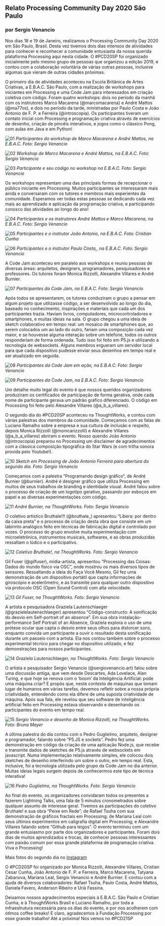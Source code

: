 ## Relato Processing Community Day 2020 São Paulo
### por Sergio Venancio

Nos dias 18 e 19 de Janeiro, realizamos o Processing Community Day 2020 em São Paulo, Brasil. Desta vez tivemos dois dias intensos de atividades para conhecer e reconhecer a comunidade entusiasta da nossa querida plataforma Processing aqui nesta cidade. O #PCD20SP foi organizado inicialmente pelo mesmo grupo de pessoas que organizou a edição 2019, e contou com a colaboração voluntária de várias outras pessoas, inclusive algumas que vieram de outras cidades próximas. 

O primeiro dia de atividades aconteceu na Escola Britânica de Artes Criativas, a E.B.A.C. São Paulo, com a realização de workshops para iniciantes em Processing e uma Code Jam para interessados em criação coletiva com código.
Foram quatro workshops: dois no período da manhã com os instrutores Marco Macarena (@marcomacarena) e André Mattos (@ma77os), e dois no período da tarde, ministradas por Paulo Costa e João Antonio de F. P. e Ferreira (@introscopia). Os participantes tiveram um contato inicial com Processing e programação criativa através de exercícios de desenho, criação de pincéis interativos, e jogos como o clássico Pong, com aulas em Java e em Python!

![01](https://github.com/arteprog/PCD-SP-20/blob/master/assets/01_PCD20.JPG?raw=true)
*Participantes do workshop de Marco Macarena e André Mattos, na E.B.A.C. Foto: Sergio Venancio*


![02](https://github.com/arteprog/PCD-SP-20/blob/master/assets/02_PCD20.JPG?raw=true)
*Workshop de Marco Macarena e André Mattos, na E.B.A.C. Foto: Sergio Venancio*


![03](https://github.com/arteprog/PCD-SP-20/blob/master/assets/03_PCD20.JPG?raw=true)
*Participante e seu código no workshop na E.B.A.C. Foto: Sergio Venancio*

Os workshops representam uma das principais formas de recepcionar o público iniciante em Processing. Muitos participantes se interessaram mais ainda e conversaram com os tutores e membros mais experientes da comunidade. Esperamos ver todas estas pessoas se dedicando cada vez mais ao aprendizado e aplicação da programação criativa, e participando conosco das atividades ao longo do ano!

![04](https://github.com/arteprog/PCD-SP-20/blob/master/assets/04_PCD20.JPG?raw=true)
*Participantes e os instrutores André Mattos e Marco Macarena, na E.B.A.C. Foto: Sergio Venancio*


![05](https://github.com/arteprog/PCD-SP-20/blob/master/assets/05_PCD20.JPG?raw=true)
*Participantes e o instrutor João Antonio, na E.B.A.C. Foto: Cristian Cunha*


![06](https://github.com/arteprog/PCD-SP-20/blob/master/assets/06_PCD20.JPG?raw=true)
*Participantes e o instrutor Paulo Costa,, na E.B.A.C. Foto: Sergio Venancio*

A Code Jam aconteceu em paralelo aos workshops e reuniu pessoas de diversas áreas: arquitetos, designers, programadores, pesquisadores e professores. Os tutores foram Monica Rizzolli, Alexandre Villares e André Burnier. 

![07](https://github.com/arteprog/PCD-SP-20/blob/master/assets/07_PCD20.JPG?raw=true)
*Participantes da Code Jam, na E.B.A.C. Foto: Sergio Venancio*

Após todos se apresentarem, os tutores conduziram o grupo a pensar em algum projeto que utilizasse código, a ser desenvolvido ao longo do dia, baseado no conhecimento, inspirações e materiais que cada um dos participantes trazia. Haviam livros, computadores, microcontroladores e smartphones, e muitas ideias na sala. O grupo chegou a uma ideia de sketch colaborativo em tempo real: um mosaico de smartphones que, ao serem colocados um ao lado do outro, fariam uma composição cada vez maior, e se houvesse alguma interação sobre um telefone, todos os outros responderiam de forma ordenada. Tudo isso foi feito em P5.js e utilizando a tecnologia de websockets. Alguns membros ergueram um servidor local para que cada dispositivo pudesse enviar seus desenhos em tempo real e ser atualizado em seguida.

![08](https://github.com/arteprog/PCD-SP-20/blob/master/assets/08_PCD20.JPG?raw=true)
*Participantes da Code Jam em ação, na E.B.A.C. Foto: Sergio Venancio*


![09](https://github.com/arteprog/PCD-SP-20/blob/master/assets/09_PCD20.JPG?raw=true)
*Participantes da Code Jam, na E.B.A.C. Foto: Sergio Venancio*

Um detalhe muito legal do evento é que nossos queridos organizadores produziram os certificados de participação de forma gerativa, onde cada nome de participante gerava um padrão gráfico diferenciado. O código em Processing foi feito pelo Alexandre Villares (@a_b_a_villares).

O segundo dia do #PCD20SP aconteceu na ThoughtWorks, e contou com várias palestras dos membros da comunidade. Começamos com as falas de Luciano Ramalho sobre a empresa e sua cultura de inclusão e respeito, depois Monica Rizzolli (@monicarizzolli) e Alexandre Villares (@a_b_a_villares) abriram o evento. Nosso querido João Antonio (@introscopia) preparou no Processing um disclaimer de agradecimentos com a clássica composição tipográfica do Star Wars (e com trilha sonora provida pelo Youtube!).

![10](https://github.com/arteprog/PCD-SP-20/blob/master/assets/10_PCD20.JPG?raw=true)
*Sketch em Processing de João Antonio Ferreira para abertura do segundo dia. Foto: Sergio Venancio*

Começamos com a palestra “Programando design gráfico”, de André Burnier (@burnier). André é designer gráfico que utiliza Processing em muitos de seus trabalhos de branding e identidade visual. André falou sobre o processo de criação de um logotipo gerativo, passando por esboços em papel e as diversas experimentações com código.

![11](https://github.com/arteprog/PCD-SP-20/blob/master/assets/11_PCD20.JPG?raw=true)
*André Burnier, na ThoughtWorks. Foto: Sergio Venancio*

O coletivo artístico Bruthale!!! (@bruthale_) apresentou “Líbera: por dentro da caixa preta” e o processo de criação desta obra que consiste em um labirinto analógico feito em técnicas de fabricação digital e controlado por vozes. O processo do grupo envolve muita experimentação com microeletrônica, instrumentos musicais, softwares, e as obras produzidas ressaltam o lúdico e o participativo.

![12](https://github.com/arteprog/PCD-SP-20/blob/master/assets/12_PCD20.JPG?raw=true)
*Coletivo Bruthale!, na ThoughtWorks. Foto: Sergio Venancio*

Gil Fuser (@gilfuser), mídia-artista, apresentou “Processing das Coisas: Dados do mundo físico via OSC”, onde mostrou os mais diversos tipos de sensores. Ressaltando a ideia do Faça Você Mesmo, Gil fez uma demonstração de um dispositivo portátil que capta informações de giroscópio e acelerômetro, e as transmite para qualquer outro dispositivo via protocolo OSC (Open Sound Control) com alta velocidade. 

![13](https://github.com/arteprog/PCD-SP-20/blob/master/assets/13_PCD20.JPG?raw=true)
*Gil Fuser, na ThoughtWorks. Foto: Sergio Venancio*

A artista e pesquisadora Graziela Lautenschlaeger (@grazielelautenschlaeger) apresentou “Código-constructo: A sonificação do desvio em Self-portrait of an absence”. Em sua obra instalação-performance Self Portrait of an Absence, Graziela explora o uso de uma prótese ocular que capta o desvio entre seus olhos para distorcer sons, enquanto convida um participante a ouvir o resultado desta sonificação durante um passeio com a artista. Ela nos contou também sobre o processo experimental técnico para chegar no dispositivo utilizado, e fez demonstrações para nossos participantes.

![14](https://github.com/arteprog/PCD-SP-20/blob/master/assets/14_PCD20.JPG?raw=true)
*Graziela Lautenschlaeger, na ThoughtWorks. Foto: Sergio Venancio*

O artista e pesquisador Sergio Venancio (@sergiovenancio.art) falou sobre uma discussão antiga, que vem desde Descartes, Ada Lovelace, Alan Turing, e que hoje se renova com o ‘boom’ da Inteligência Artificial: pode uma máquina criar? E propôs que, neste contexto de máquinas que tomam lugar de humanos em várias tarefas, devemos refletir sobre a nossa própria criatividade, entendendo como ela difere de uma suposta criatividade de máquina. Após sua fala, ele revelou que seu software de inteligência artificial feito em Processing estava observando e desenhando os participantes do evento em tempo real.

![15](https://github.com/arteprog/PCD-SP-20/blob/master/assets/15_PCD20.JPG?raw=true)
*Sergio Venancio e desenho de Monica Rizzolli, na ThoughtWorks. Foto: Bruna Mayer*

A última palestra do dia contou com o Pedro Guglielmo, arquiteto, designer e programador, falando sobre “P5.JS e sockets”. Pedro fez uma demonstração em código da criação de uma aplicação Node.js, que recebe e transmite dados de sketches de P5.js através de websockets em javascript. Numa implementação relativamente simples, ele colocou dois sketches de desenho interferindo um sobre o outro, em tempo real. Esta, inclusive, foi a tecnologia utilizada pelo grupo da Code Jam no dia anterior. Muitas ideias legais surgem depois de conhecermos este tipo de técnica interativa!

![16](https://github.com/arteprog/PCD-SP-20/blob/master/assets/16_PCD20.JPG?raw=true)
*Pedro Guglielmo, na ThoughtWorks. Foto: Sergio Venancio*

Ao final do evento, os organizadores convidaram todos os presentes a fazerem Lightning Talks, uma fala de 5 minutos cronometrados sobre qualquer assunto de interesse geral. Tivemos as participações do coletivo Bruthale! e sua obra “Peixe em Rede”; de Rafael Tsuha com sua demonstração de gráficos fractais em Processing; de Mariana Leal com seus últimos experimentos em caligrafia digital em Processing; e Alexandre Villares falando sobre “Github para leigos”. 
O evento terminou com um grande entusiasmo por parte dos organizadores e participantes. Foram dois dias de muitos aprendizados e trocas, de conhecer pessoas interessantes com paixão comum por essa grande plataforma de programação criativa. Viva o Processing! 

Mais fotos do segundo dia no [Instagram](https://www.instagram.com/p/B7i7Z18nwUb/)

O #PCD20SP foi organizado por Monica Rizzolli, Alexandre Villares, Cristian Cesar Cunha, João Antonio de F. P. e Ferreira, Marco Macarena, Tatyana Zabanova, Mariana Leal, Sergio Venancio e André Burnier. E contou com a ajuda de diversos colaboradores: Rafael Tsuha, Paulo Costa, André Mattos, Daniela Favero, Anderson Ribeiro e Uriá Fassina.

Deixamos nossos agradecimentos especiais à E.B.A.C. São Paulo e Cristian Cunha, e à ThoughtWorks Brasil e Luciano Ramalho, por toda a infraestrutura necessária para os dias do evento, e por nos acolherem com ótimos coffee breaks! E claro, agradecemos à Fundação Processing por esse grande trabalho!
Até a próxima! Nos vemos no #PCD21SP






